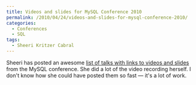 ```yaml
---
title: Videos and slides for MySQL Conference 2010
permalink: /2010/04/24/videos-and-slides-for-mysql-conference-2010/
categories:
  - Conferences
  - SQL
tags:
  - Sheeri Kritzer Cabral
---
```

Sheeri has posted an awesome [list of talks with links to videos and slides][1] from the MySQL conference. She did a lot of the video recording herself. I don't know how she could have posted them so fast &#8212; it's a lot of work.

 [1]: http://www.pythian.com/news/11211/2010-oreilly-mysql-conference-slides-and-videos/
